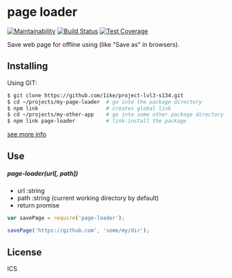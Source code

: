 # page loader

[![Maintainability](https://api.codeclimate.com/v1/badges/11369a6982008fc1906e/maintainability)](https://codeclimate.com/github/1ike/project-lvl3-s134/maintainability)
[![Build Status](https://travis-ci.org/1ike/project-lvl3-s134.svg?branch=master)](https://travis-ci.org/1ike/project-lvl3-s134)
[![Test Coverage](https://api.codeclimate.com/v1/badges/11369a6982008fc1906e/test_coverage)](https://codeclimate.com/github/1ike/project-lvl3-s134/test_coverage)

Save web page for offline using (like "Save as" in browsers).

## Installing

Using GIT:

```bash
$ git clone https://github.com/1ike/project-lvl3-s134.git
$ cd ~/projects/my-page-loader  # go into the package directory
$ npm link                      # creates global link
$ cd ~/projects/my-other-app    # go into some other package directory.
$ npm link page-loader          # link-install the package
```
[see more info](https://docs.npmjs.com/cli/link)

## Use

##### page-loader(url[, path])
 - url  :string
 - path :string (current working directory by default)
 - return promise

```js
var savePage = require('page-loader');

savePage('https://github.com', 'some/my/dir');
```

## License

ICS
